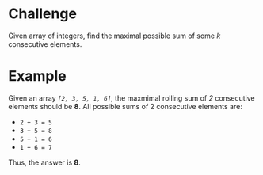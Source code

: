 # Challenge
Given array of integers, find the maximal possible sum of some *k* consecutive elements.

# Example
Given an array *`[2, 3, 5, 1, 6]`*, the maxmimal rolling sum of *2* consecutive elements should be **8**.
All possible sums of 2 consecutive elements are:
- `2 + 3 = 5`
- `3 + 5 = 8`
- `5 + 1 = 6`
- `1 + 6 = 7`

Thus, the answer is **8**.
